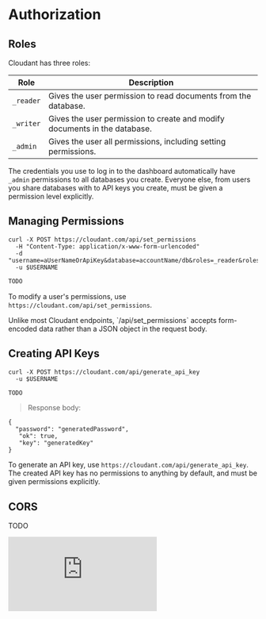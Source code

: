 # Authorization

## Roles

Cloudant has three roles:

Role | Description
----------|------------
`_reader` | Gives the user permission to read documents from the database.
`_writer` | Gives the user permission to create and modify documents in the database.
`_admin` | Gives the user all permissions, including setting permissions.

The credentials you use to log in to the dashboard automatically have `_admin` permissions to all databases you create. Everyone else, from users you share databases with to API keys you create, must be given a permission level explicitly.

## Managing Permissions

```shell
curl -X POST https://cloudant.com/api/set_permissions
  -H "Content-Type: application/x-www-form-urlencoded"
  -d "username=aUserNameOrApiKey&database=accountName/db&roles=_reader&roles=_writer"
  -u $USERNAME
```

```python
TODO
```

To modify a user's permissions, use `https://cloudant.com/api/set_permissions`.

<aside>Unlike most Cloudant endpoints, `/api/set_permissions` accepts form-encoded data rather than a JSON object in the request body.</aside>

## Creating API Keys

```shell
curl -X POST https://cloudant.com/api/generate_api_key
  -u $USERNAME
```

```python
TODO
```

> Response body:

```
{
  "password": "generatedPassword",
   "ok": true,
   "key": "generatedKey"
}
```

To generate an API key, use `https://cloudant.com/api/generate_api_key`. The created API key has no permissions to anything by default, and must be given permissions explicitly.

## CORS

TODO

![Under Construction](http://www.omgwiki.org/model-interchange/lib/exe/fetch.php?cache=cache&media=under-construction.gif)
